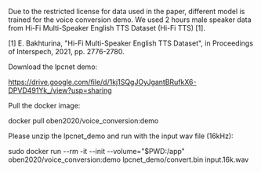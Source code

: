 Due to the restricted license for data used in the paper, different model is trained for the voice conversion demo. We used 2 hours male speaker data from Hi-Fi Multi-Speaker English TTS Dataset (Hi-Fi TTS) [1].

[1] E. Bakhturina, "Hi-Fi Multi-Speaker English TTS Dataset", in Proceedings of Interspech, 2021, pp. 2776-2780.

Download the lpcnet demo: 

https://drive.google.com/file/d/1kj1SQgJOyJgantBRufkX6-DPVD491Yk_/view?usp=sharing

Pull the docker image:

docker pull oben2020/voice_conversion:demo

Please unzip the lpcnet_demo and run with the input wav file (16kHz):

sudo docker run --rm -it --init --volume="$PWD:/app" oben2020/voice_conversion:demo lpcnet_demo/convert.bin input.16k.wav
